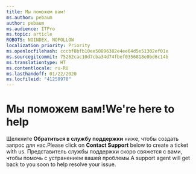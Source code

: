 ```yaml
---
title: Мы поможем вам!
ms.author: pebaum
author: pebaum
ms.audience: ITPro
ms.topic: article
ROBOTS: NOINDEX, NOFOLLOW
localization_priority: Priority
ms.openlocfilehash: cccbf8bfb10ee50896382e4ee64d5e51302ef01e
ms.sourcegitcommit: 75262cac10d7cba34d74fbef0356818e0bd6c14b
ms.translationtype: HT
ms.contentlocale: ru-RU
ms.lasthandoff: 01/22/2020
ms.locfileid: "41258970"
---
```

# <a name="were-here-to-help"></a><span data-ttu-id="8315f-102">Мы поможем вам!</span><span class="sxs-lookup"><span data-stu-id="8315f-102">We're here to help</span></span>

<span data-ttu-id="8315f-103">Щелкните **Обратиться в службу поддержки** ниже, чтобы создать запрос для нас.</span><span class="sxs-lookup"><span data-stu-id="8315f-103">Please click on **Contact Support** below to create a ticket with us.</span></span> <span data-ttu-id="8315f-104">Представитель службы поддержки скоро свяжется с вами, чтобы помочь с устранением вашей проблемы.</span><span class="sxs-lookup"><span data-stu-id="8315f-104">A support agent will get back to you soon to help resolve your issue.</span></span>